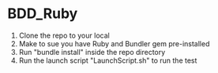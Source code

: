 # BDD_Ruby

1) Clone the repo to your local
2) Make to sue you have Ruby and Bundler gem pre-installed
3) Run "bundle install" inside the repo directory
4) Run the launch script "LaunchScript.sh" to run the test

